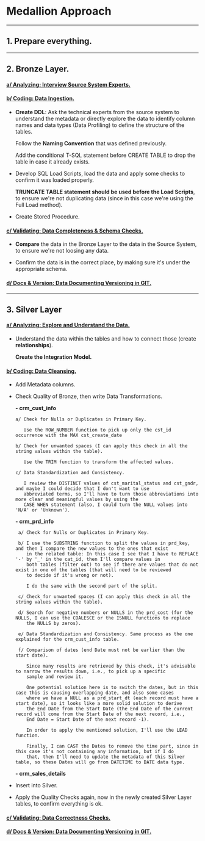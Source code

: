 # Medallion Approach

---

## 1. Prepare everything.

---

## 2. Bronze Layer.

#### <ins>a/ Analyzing: Interview Source System Experts.</ins>

#### <ins>b/ Coding: Data Ingestion.</ins>

  * **Create DDL**: Ask the technical experts from the source system to understand the metadata or directly explore
    the data to identify column names and data types (Data Profiling) to define the structure of the tables.

    Follow the **Naming Convention** that was defined previously.

    Add the conditional T-SQL statement before CREATE TABLE to drop the table in case it already exists.

  * Develop SQL Load Scripts, load the data and apply some checks to confirm it was loaded properly.

    **TRUNCATE TABLE statement should be used before the Load Scripts**, to ensure we're not duplicating data (since in this case
    we're using the Full Load method).

  * Create Stored Procedure.

#### <ins>c/ Validating: Data Completeness & Schema Checks.</ins>

  * **Compare** the data in the Bronze Layer to the data in the Source System, to ensure we're not loosing any data.

  * Confirm the data is in the correct place, by making sure it's under the appropriate schema.

#### <ins>d/ Docs & Version: Data Documenting Versioning in GIT.</ins>

---

## 3. Silver Layer

#### <ins>a/ Analyzing: Explore and Understand the Data.</ins>

  * Understand the data within the tables and how to connect those (create **relationships**).

    **Create the Integration Model.**

#### <ins>b/ Coding: Data Cleansing.</ins>

  * Add Metadata columns.

  * Check Quality of Bronze, then write Data Transformations.

     **- crm_cust_info**

        a/ Check for Nulls or Duplicates in Primary Key.

           Use the ROW_NUMBER function to pick up only the cst_id occurrence with the MAX cst_create_date

        b/ Check for unwanted spaces (I can apply this check in all the string values within the table).

           Use the TRIM function to transform the affected values.

        c/ Data Standardization and Consistency.

           I review the DISTINCT values of cst_marital_status and cst_gndr, and maybe I could decide that I don't want to use
           abbreviated terms, so I'll have to turn those abbreviations into more clear and meaningful values by using the
           CASE WHEN statement (also, I could turn the NULL values into 'N/A' or 'Unknown').

     **- crm_prd_info**
   
         a/ Check for Nulls or Duplicates in Primary Key.

         b/ I use the SUBSTRING function to split the values in prd_key, and then I compare the new values to the ones that exist
            in the related table: In this case I see that I have to REPLACE '-' by '_' in the cat_id, then I'll compare values in
            both tables (filter out) to see if there are values that do not exist in one of the tables (that will need to be reviewed
            to decide if it's wrong or not).

            I do the same with the second part of the split.

         c/ Check for unwanted spaces (I can apply this check in all the string values within the table).

         d/ Search for negative numbers or NULLS in the prd_cost (for the NULLS, I can use the COALESCE or the ISNULL functions to replace
            the NULLS by zeros).

         e/ Data Standardization and Consistency. Same process as the one explained for the crm_cust_info table.

         f/ Comparison of dates (end Date must not be earlier than the start date).

            Since many results are retrieved by this check, it's advisable to narrow the results down, i.e., to pick up a specific
            sample and review it.

            One potential solution here is to switch the dates, but in this case this is causing overlapping date, and also some cases
            where we have a NULL as a prd_start_dt (each record must have a start date), so it looks like a more solid solution to derive
            the End Date from the Start Date (the End Date of the current record will come from the Start Date of the next record, i.e.,
            End Date = Start Date of the next record -1).

            In order to apply the mentioned solution, I'll use the LEAD function.

            Finally, I can CAST the Dates to remove the time part, since in this case it's not containing any information, but if I do
            that, then I'll need to update the metadata of this Silver table, so these Dates will go from DATETIME to DATE data type.

     **- crm_sales_details**

  * Insert into Silver.

  * Apply the Quality Checks again, now in the newly created Silver Layer tables, to confirm everything is ok.

#### <ins>c/ Validating: Data Correctness Checks.</ins>

#### <ins>d/ Docs & Version: Data Documenting Versioning in GIT.</ins>
